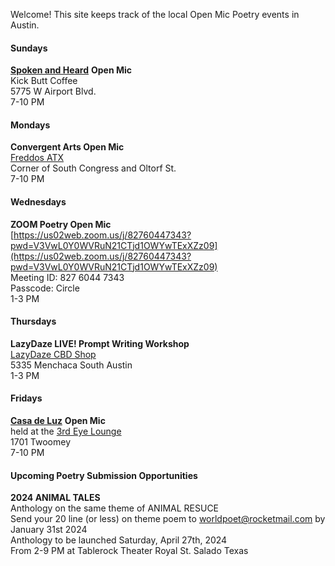 Welcome! This site keeps track of the local Open Mic Poetry events in Austin.

#### Sundays
[**Spoken and Heard**](https://kickbuttcoffee.com/kick-butt-poetry-austin-texas.htm) **Open Mic**<br>
Kick Butt Coffee<br>
5775 W Airport Blvd.<br> 
7-10 PM<br>

#### Mondays
**Convergent Arts Open Mic**<br>
[Freddos ATX](https://www.freddoatx.com/)<br>
Corner of South Congress and Oltorf St.<br>
7-10 PM<br>

#### Wednesdays
**ZOOM Poetry Open Mic**<br>
[https://us02web.zoom.us/j/82760447343?pwd=V3VwL0Y0WVRuN21CTjd1OWYwTExXZz09](https://us02web.zoom.us/j/82760447343?pwd=V3VwL0Y0WVRuN21CTjd1OWYwTExXZz09)<br>
Meeting ID: 827 6044 7343<br>
Passcode: Circle<br>
1-3 PM<br>

#### Thursdays
**LazyDaze LIVE! Prompt Writing Workshop**<br>
[LazyDaze CBD Shop](https://www.lazydazeshop.com/south-austin)<br>
5335 Menchaca South Austin<br>
1-3 PM<br>

#### Fridays
[**Casa de Luz**](https://www.casadeluz.org/) **Open Mic**<br>
held at the [3rd Eye Lounge](https://3rdeyemeditationlounge.com/)<br>
1701 Twoomey<br>
7-10 PM<br>

#### Upcoming Poetry Submission Opportunities
**2024 ANIMAL TALES**<br>
Anthology on the same theme of ANIMAL RESUCE<br>
Send your 20 line (or less) on theme poem to worldpoet@rocketmail.com by January 31st 2024<br>
Anthology to be launched Saturday, April 27th, 2024<br>
From 2-9 PM at Tablerock Theater Royal St. Salado Texas<br>